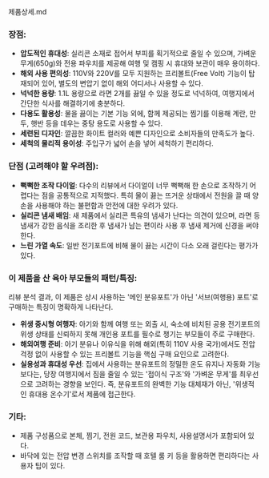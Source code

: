 제품상세.md

### 장점:

- **압도적인 휴대성**: 실리콘 소재로 접어서 부피를 획기적으로 줄일 수 있으며, 가벼운 무게(650g)와 전용 파우치를 제공해 여행 및 캠핑 시 휴대와 보관이 매우 용이하다.
- **해외 사용 편의성**: 110V와 220V를 모두 지원하는 프리볼트(Free Volt) 기능이 탑재되어 있어, 별도의 변압기 없이 해외 어디서나 사용할 수 있다.
- **넉넉한 용량**: 1.1L 용량으로 라면 2개를 끓일 수 있을 정도로 넉넉하여, 여행지에서 간단한 식사를 해결하기에 충분하다.
- **다용도 활용성**: 물을 끓이는 기본 기능 외에, 함께 제공되는 찜기를 이용해 계란, 만두, 햇반 등을 데우는 중탕 용도로 사용할 수 있다.
- **세련된 디자인**: 깔끔한 화이트 컬러와 예쁜 디자인으로 소비자들의 만족도가 높다.
- **세척의 물리적 용이성**: 주입구가 넓어 손을 넣어 세척하기 편리하다.

### 단점 (고려해야 할 우려점):

- **뻑뻑한 조작 다이얼**: 다수의 리뷰에서 다이얼이 너무 뻑뻑해 한 손으로 조작하기 어렵다는 점을 공통적으로 지적했다. 특히 물이 끓는 뜨거운 상태에서 전원을 끌 때 양손을 사용해야 하는 불편함과 안전에 대한 우려가 있다.
- **실리콘 냄새 배임**: 새 제품에서 실리콘 특유의 냄새가 난다는 의견이 있으며, 라면 등 냄새가 강한 음식을 조리한 후 냄새가 남는 편이라 사용 후 냄새 제거에 신경을 써야 한다.
- **느린 가열 속도**: 일반 전기포트에 비해 물이 끓는 시간이 다소 오래 걸린다는 평가가 있다.

### 이 제품을 산 육아 부모들의 패턴/특징:

리뷰 분석 결과, 이 제품은 상시 사용하는 '메인 분유포트'가 아닌 '서브(여행용) 포트'로 구매하는 특징이 명확하게 나타난다.

- **위생 중시형 여행자**: 아기와 함께 여행 또는 외출 시, 숙소에 비치된 공용 전기포트의 위생 상태를 신뢰하지 못해 개인용 포트를 필수로 챙기는 부모들이 주로 구매한다.
- **해외여행 준비**: 아기 분유나 이유식을 위해 해외(특히 110V 사용 국가)에서도 전압 걱정 없이 사용할 수 있는 프리볼트 기능을 핵심 구매 요인으로 고려한다.
- **실용성과 휴대성 우선**: 집에서 사용하는 분유포트의 정밀한 온도 유지나 자동화 기능보다는, 당장 여행지에서 짐을 줄일 수 있는 '접이식 구조'와 '가벼운 무게'를 최우선으로 고려하는 경향을 보인다. 즉, 분유포트의 완벽한 기능 대체재가 아닌, '위생적인 휴대용 온수기'로서 제품에 접근한다.

### 기타:

- 제품 구성품으로 본체, 찜기, 전원 코드, 보관용 파우치, 사용설명서가 포함되어 있다.
- 바닥에 있는 전압 변경 스위치를 조작할 때 호텔 룸 키 등을 활용하면 편리하다는 사용자 팁이 있다.
